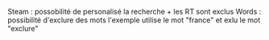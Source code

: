 Steam : possobilité de personalisé la recherche + les RT sont exclus
Words : possibilité d'exclure des mots
l'exemple utilise le mot "france" et exlu le mot "exclure"

